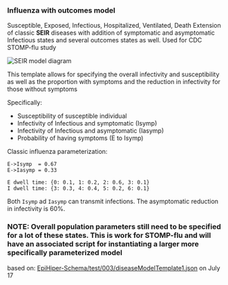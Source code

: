 ### Influenza with outcomes model
Susceptible, Exposed, Infectious, Hospitalized, Ventilated, Death
Extension of classic **SEIR** diseases with addition of symptomatic and asymptomatic Infectious states and several outcomes states as well.  Used for CDC STOMP-flu study


![SEIR model diagram](influenza_outcome.png)  

This template allows for specifying the overall infectivity and susceptibility as well as the proportion with symptoms and the reduction in infectivity for those without symptoms

Specifically:  
* Susceptibility of susceptible individual  
* Infectivity of Infectious and symptomatic (Isymp)  
* Infectivity of Infectious and asymptomatic (Iasymp)  
* Probability of having symptoms (E to Isymp)  

Classic influenza parameterization:
```
E->Isymp  = 0.67
E->Iasymp = 0.33

E dwell time: {0: 0.1, 1: 0.2, 2: 0.6, 3: 0.1}
I dwell time: {3: 0.3, 4: 0.4, 5: 0.2, 6: 0.1}
```
Both `Isymp` ad `Iasymp` can transmit infections. The asymptomatic reduction in infectivity is 60%.

### NOTE:  Overall population parameters still need to be specified for a lot of these states.  This is work for STOMP-flu and will have an associated script for instantiating a larger more specifically parameterized model

based on: [EpiHiper-Schema/test/003/diseaseModelTemplate1.json](https://github.com/NSSAC/EpiHiper-Schema/blob/master/test/003/diseaseModelTemplate1.json)
on July 17
